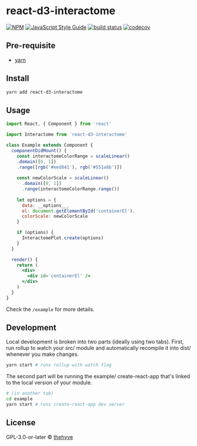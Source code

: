 # react-d3-interactome

> 

[![NPM](https://img.shields.io/npm/v/react-d3-interactome.svg)](https://www.npmjs.com/package/react-d3-interactome)
[![JavaScript Style Guide](https://img.shields.io/badge/code_style-standard-brightgreen.svg)](https://standardjs.com)
[![build status](https://img.shields.io/travis/thehyve/react-d3-interactome/master.svg)](https://travis-ci.org/thehyve/react-d3-interactome)
[![codecov](https://img.shields.io/codecov/c/github/thehyve/react-d3-interactome.svg)](https://codecov.io/gh/thehyve/react-d3-interactome)

## Pre-requisite

- [yarn](https://yarnpkg.com/en/)

## Install

```bash
yarn add react-d3-interactome
```

## Usage

```jsx
import React, { Component } from 'react'

import Interactome from 'react-d3-interactome'

class Example extends Component {
  componentDidMount() {
    const interactomeColorRange = scaleLinear()
    .domain([0, 1])
    .range([rgb('#eed841'), rgb('#551a8b')])
  
    const newColorScale = scaleLinear()
      .domain([0, 1])
      .range(interactomeColorRange.range())
        
    let options = {
      data: __options__,
      el: document.getElementById('containerEl'),
      colorScale: newColorScale
    }

    if (options) {
      InteractomePlot.create(options)
    }
  }

  render() {
    return (
      <div>
        <div id='containerEl' />
      </div>
    )
  }
}
```

Check the `/example` for more details.

## Development

Local development is broken into two parts (ideally using two tabs).
First, run rollup to watch your src/ module and automatically recompile it into dist/ whenever you make changes.

```bash
yarn start # runs rollup with watch flag
```

The second part will be running the example/ create-react-app that's linked to the local version of your module.

```bash
# (in another tab)
cd example
yarn start # runs create-react-app dev server
```

## License

GPL-3.0-or-later © [thehyve](https://github.com/thehyve)
